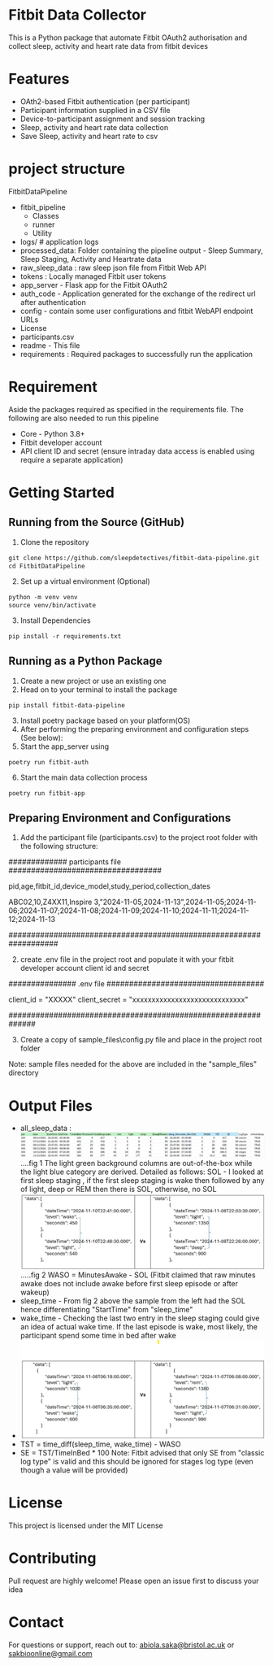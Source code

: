# Fitbit Data Collector

This is a Python package that automate Fitbit OAuth2 authorisation and collect sleep, activity and heart rate data from fitbit devices 

# Features
- OAth2-based Fitbit authentication (per participant)
- Participant information supplied in a CSV file
- Device-to-participant assignment and session tracking
- Sleep, activity and heart rate data collection
- Save Sleep, activity and heart rate to csv

# project structure
FitbitDataPipeline
- fitbit_pipeline
  - Classes
  - runner
  - Utility
- logs/ # application logs
- processed_data: Folder containing the pipeline output - Sleep Summary, Sleep Staging, Activity and Heartrate data
- raw_sleep_data : raw sleep json file from Fitbit Web API 
- tokens : Locally managed Fitbit user tokens
- app_server - Flask app for the Fitbit OAuth2
- auth_code - Application generated for the exchange of the redirect url after authentication
- config - contain some user configurations and fitbit WebAPI endpoint URLs
- License 
- participants.csv 
- readme - This file
- requirements : Required packages to successfully run the application

# Requirement
Aside the packages required as specified in the requirements file. The following are also needed to run this pipeline
- Core - Python 3.8+
- Fitbit developer account
- API client ID and secret 
(ensure intraday data access is enabled using require a separate application)

# Getting Started
## Running from the Source (GitHub)
1. Clone the repository
```
git clone https://github.com/sleepdetectives/fitbit-data-pipeline.git
cd FitbitDataPipeline
```
2. Set up a virtual environment (Optional)
```
python -m venv venv
source venv/bin/activate
```
3. Install Dependencies
```
pip install -r requirements.txt
```
## **Running as a Python Package**
1. Create a new project or use an existing one
2. Head on to your terminal to install the package
 ```
pip install fitbit-data-pipeline
```
3. Install poetry package based on your platform(OS)
4. After performing the preparing environment and configuration steps (See below):
5.  Start the app_server using
```
poetry run fitbit-auth
```
6. Start the main data collection process
```
poetry run fitbit-app
```

## **Preparing Environment and Configurations**
1. Add the participant file (participants.csv) to the project root folder with the following structure:

############# participants file ##################################


pid,age,fitbit_id,device_model,study_period,collection_dates


ABC02,10,Z4XX11,Inspire 3,"2024-11-05,2024-11-13",2024-11-05;2024-11-06;2024-11-07;2024-11-08;2024-11-09;2024-11-10;2024-11-11;2024-11-12;2024-11-13


###################################################################

2. create .env file in the project root and populate it with your fitbit developer account client id and secret

############### .env file ###################################



client_id = "XXXXX"
client_secret = "xxxxxxxxxxxxxxxxxxxxxxxxxxxxx"


##############################################################

3. Create a copy of sample_files\config.py file and place in the project root folder 

Note: sample files needed for the above are included in the "sample_files" directory

# Output Files
- all_sleep_data :
![img_1.png](images/sleep_summary_sample.png)....fig 1
The light green background columns are out-of-the-box while the light blue category are derived. Detailed as follows:
  SOL - I looked at first sleep staging , if the first sleep staging is wake then followed by any of light, deep or REM then there is SOL, otherwise, no SOL
  ![img_2.png](images/sol_sample.png).....fig 2
  WASO = MinutesAwake - SOL (Fitbit claimed that raw minutes awake does not include awake before first sleep episode or after wakeup)
- sleep_time - From fig 2 above the sample from the left had the SOL hence differentiating "StartTime" from "sleep_time"
- wake_time - Checking the last two entry in the sleep staging could give an idea of actual wake time. If the last episode is wake, most likely, the participant spend some time in bed after wake
- ![img_1.png](images/wake_time.png)
- TST = time_diff(sleep_time, wake_time) - WASO
- SE = TST/TimeInBed * 100 
Note: Fitbit advised that only SE from "classic log type" is valid and this should be ignored for stages log type (even though a value will be provided)
# License
This project is licensed under the MIT License

# Contributing
Pull request are highly welcome! Please open an issue first to discuss your idea

# Contact
For questions or support, reach out to: abiola.saka@bristol.ac.uk or sakbioonline@gmail.com